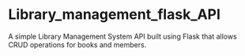 # Library_management_flask_API
A simple Library Management System API built using Flask that allows CRUD operations for books and members.
